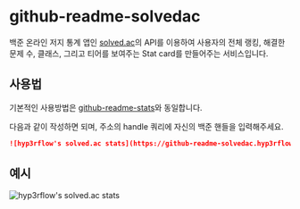 # github-readme-solvedac

백준 온라인 저지 통계 앱인 [solved.ac](https://solved.ac)의 API를 이용하여 사용자의 전체 랭킹, 해결한 문제 수, 클래스, 그리고 티어를 보여주는 Stat card를 만들어주는 서비스입니다.

## 사용법

기본적인 사용방법은 [github-readme-stats](https://github.com/anuraghazra/github-readme-stats)와 동일합니다.

다음과 같이 작성하면 되며, 주소의 handle 쿼리에 자신의 백준 핸들을 입력해주세요.
```markdown
![hyp3rflow's solved.ac stats](https://github-readme-solvedac.hyp3rflow.vercel.app/api/?handle=hyperflow)
```

## 예시
![hyp3rflow's solved.ac stats](https://github-readme-solvedac.hyp3rflow.vercel.app/api/?handle=hyperflow)
